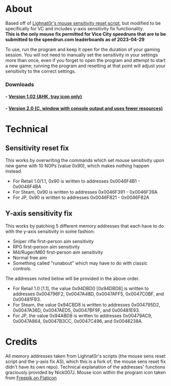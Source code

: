 # About
Based off of [Lighnat0r's mouse sensitivity reset script](https://github.com/Lighnat0r-pers/Files/blob/master/GTA%20VC%20No%20Mouse%20Sensitivity%20Reset.zip), but modified to be specifically for VC and includes y-axis sensitivity fix functionality.  
**This is the only mouse fix permitted for Vice City speedruns that are to be submitted to the speedrun.com leaderboards as of 2023-04-29**  

To use, run the program and keep it open for the duration of your gaming session. You will not need to manually set the sensitivity in your settings more than once, even if you forget to open the program and attempt to start a new game; running the program and resetting at that point will adjust your sensitivity to the correct settings.
### Downloads
#### - [Version 1.02 (AHK, tray icon only)](https://github.com/MhmdFVC/VC-Mouse-Fix/releases/download/1.02/VC-Mouse-Fix-1.02.exe)
#### - [Version 2.0 (C, window with console output and uses fewer resources)](https://github.com/MhmdFVC/VC-Mouse-Fix/releases/download/2.0/VC-Mouse-Fix-2.0.exe)

# Technical
## Sensitivity reset fix
This works by overwriting the commands which set mouse sensitivity upon new game with 10 NOPs (value 0x90), which makes nothing happen instead.
* For Retail 1.0/1.1, 0x90 is written to addresses 0x0046F4B1 - 0x0046F4BA
* For Steam, 0x90 is written to addresses 0x0046F391 - 0x0046F39A
* For JP, 0x90 is written to addresses 0x0046F821 - 0x0046F82A

## Y-axis sensitivity fix
This works by patching 5 different memory addresses that each have to do with the y-axis sensitivity in some fashion: 
* Sniper rifle first-person aim sensitivity
* RPG first-person aim sensitivity
* M4/Ruger/M60 first-person aim sensitivity
* Normal free aim
* Something called "runabout" which may have to do with classic controls.

The addresses noted below will be provided in the above order.
* For Retail 1.0 [1.1], the value 0x94DBD0 [0x94DBD8] is written to addresses 0x004796F2, 0x0047A48D, 0x0047AFF5, 0x0047C0BF, and 0x00481FB3.
* For Steam, the value 0x94CBD8 is written to addresses 0x004795D2, 0x0047A36D, 0x0047AED5, 0x0047BF9F, and 0x00481E93.
* For JP, the value 0x94ABD8 is written to addresses 0x00479AC9, 0x0047A864, 0x0047B3CC, 0x0047C496, and 0x0048238A.

# Credits
All memory addresses taken from Lighnat0r's scripts (the mouse sens reset script and the y-axis fix ASI, which this is a fork of; the mouse sens reset fix didn't have its own repo). Technical explanation of the addresses' functions graciously provided by Nick007J. Mouse icon within the program icon taken from [Freepik on Flaticon](https://www.flaticon.com/free-icons/mouse)
